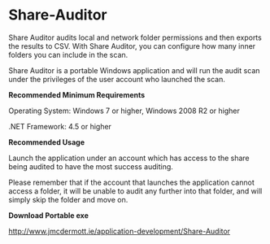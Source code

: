 # Share-Auditor
Share Auditor audits local and network folder permissions and then exports the results to CSV. With Share Auditor, you can configure how many inner folders you can include in the scan. 

Share Auditor is a portable Windows application and will run the audit scan under the privileges of the user account who launched the scan. 


**Recommended Minimum Requirements**

Operating System: Windows 7 or higher, Windows 2008 R2 or higher

.NET Framework: 4.5 or higher

**Recommended Usage**

Launch the application under an account which has access to the share being audited to have the most success auditing.

Please remember that if the account that launches the application cannot access a folder, it will be unable to audit any further into that folder, and will simply skip the folder and move on. 

**Download Portable exe**

http://www.jmcdermott.ie/application-development/Share-Auditor
